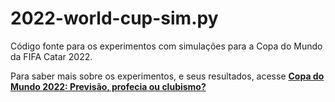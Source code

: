 # 2022-world-cup-sim.py
Código fonte para os experimentos com simulações para a Copa do Mundo da FIFA Catar 2022.

Para saber mais sobre os experimentos, e seus resultados, acesse [**Copa do Mundo 2022: Previsão, profecia ou clubismo?**](https://medium.com/@tiagotschmidt/copa-do-mundo-2022-previsão-profecia-ou-clubismo-748b88ed58f1 'Texto Medium')

